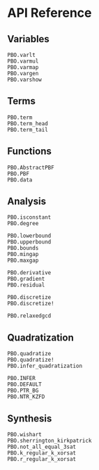 # API Reference

## Variables

```@docs
PBO.varlt
PBO.varmul
PBO.varmap
PBO.vargen
PBO.varshow
```

## Terms

```@docs
PBO.term
PBO.term_head
PBO.term_tail
```

## Functions

```@docs
PBO.AbstractPBF
PBO.PBF
PBO.data
```

## Analysis

```@docs
PBO.isconstant
PBO.degree
```

```@docs
PBO.lowerbound
PBO.upperbound
PBO.bounds
PBO.mingap
PBO.maxgap
```

```@docs
PBO.derivative
PBO.gradient
PBO.residual
```

```@docs
PBO.discretize
PBO.discretize!
```

```@docs
PBO.relaxedgcd
```

## Quadratization

```@docs
PBO.quadratize
PBO.quadratize!
PBO.infer_quadratization
```

```@docs
PBO.INFER
PBO.DEFAULT
PBO.PTR_BG
PBO.NTR_KZFD
```

## Synthesis

```@docs
PBO.wishart
PBO.sherrington_kirkpatrick
PBO.not_all_equal_3sat
PBO.k_regular_k_xorsat
PBO.r_regular_k_xorsat
```
